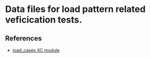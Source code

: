 # Data files for load pattern related veficication tests.


## References
- [load_cases XC module](https://github.com/xcfem/xc/blob/master/python_modules/actions/load_cases.py)
